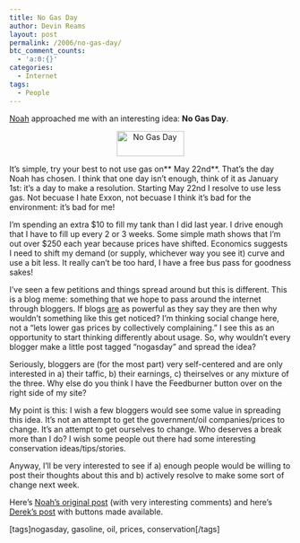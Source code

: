 ```yaml
---
title: No Gas Day
author: Devin Reams
layout: post
permalink: /2006/no-gas-day/
btc_comment_counts:
  - 'a:0:{}'
categories:
  - Internet
tags:
  - People
---
```

[Noah][1] approached me with an interesting idea: **No Gas Day**.

<div style="text-align: center">
  <a href="http://5thirtyone.com/archives/288"><img width="120" height="45" border="0" id="image266" alt="No Gas Day" src="http://devinreams.com/wp-content/uploads/2006/05/nogas.gif" /></a>
</div>

It&#8217;s simple, try your best to not use gas on** May 22nd**. That&#8217;s the day Noah has chosen. I think that one day isn&#8217;t enough, think of it as January 1st: it&#8217;s a day to make a resolution. Starting May 22nd I resolve to use less gas. Not becuase I hate Exxon, not becuase I think it&#8217;s bad for the environment: it&#8217;s bad for me!

I&#8217;m spending an extra $10 to fill my tank than I did last year. I drive enough that I have to fill up every 2 or 3 weeks. Some simple math shows that I&#8217;m out over $250 each year because prices have shifted. Economics suggests I need to shift my demand (or supply, whichever way you see it) curve and use a bit less. It really can&#8217;t be too hard, I have a free bus pass for goodness sakes!

I&#8217;ve seen a few petitions and things spread around but this is different. This is a blog meme: something that we hope to pass around the internet through bloggers. If blogs <u>are</u> as powerful as they say they are then why wouldn&#8217;t something like this get noticed? I&#8217;m thinking social change here, not a &#8220;lets lower gas prices by collectively complaining.&#8221; I see this as an opportunity to start thinking differently about usage. So, why wouldn&#8217;t every blogger make a little post tagged &#8220;nogasday&#8221; and spread the idea?

Seriously, bloggers are (for the most part) very self-centered and are only interested in a) their taffic, b) their earnings, c) theirselves or any mixture of the three. Why else do you think I have the Feedburner button over on the right side of my site?

My point is this: I wish a few bloggers would see some value in spreading this idea. It&#8217;s not an attempt to get the government/oil companies/prices to change. It&#8217;s an attempt to get ourselves to change. Who deserves a break more than I do? I wish some people out there had some interesting conservation ideas/tips/stories.

Anyway, I&#8217;ll be very interested to see if a) enough people would be willing to post their thoughts about this and b) actively resolve to make some sort of change next week.

Here&#8217;s [Noah&#8217;s original post][2] (with very interesting comments) and here&#8217;s [Derek&#8217;s post][3] with buttons made available.

[tags]nogasday, gasoline, oil, prices, conservation[/tags]

 [1]: http://okdork.com/
 [2]: http://okdork.com/2006/05/11/no-gas-day/
 [3]: http://5thirtyone.com/archives/288